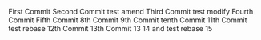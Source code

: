 First Commit
Second Commit test amend
Third Commit  test modify
Fourth Commit
Fifth Commit
8th Commit
9th Commit
tenth Commit
11th Commit test rebase
12th Commit
13th Commit
13
14 and test rebase
15

